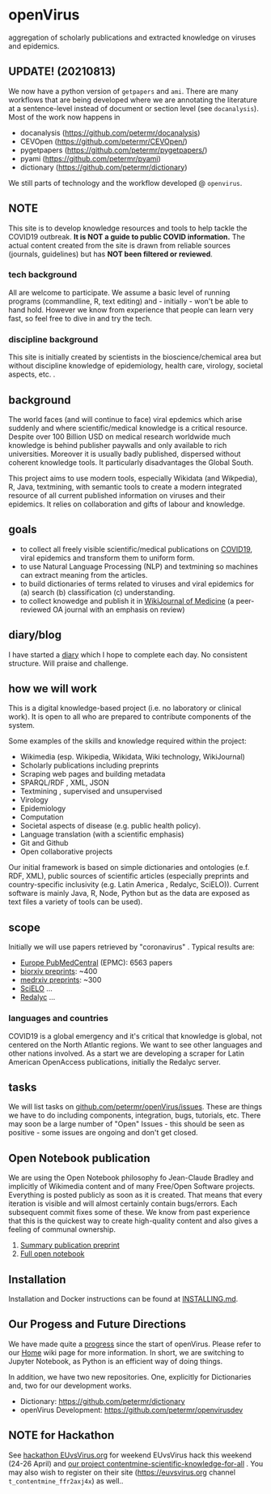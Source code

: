 # openVirus
aggregation of scholarly publications and extracted knowledge on viruses and epidemics.


## UPDATE! (20210813)
We now have a python version of `getpapers` and `ami`. There are many workflows that are being developed where we are annotating the literature at a sentence-level instead of document or section level (see `docanalysis`). 
Most of the work now happens in 
- docanalysis (https://github.com/petermr/docanalysis)
- CEVOpen (https://github.com/petermr/CEVOpen/)
- pygetpapers (https://github.com/petermr/pygetpapers/)
- pyami (https://github.com/petermr/pyami)
- dictionary (https://github.com/petermr/dictionary)  

We still parts of technology and the workflow developed @ `openvirus`. 
## NOTE
This site is to develop knowledge resources and tools to help tackle the COVID19 outbreak. **It is NOT a guide to public COVID information.** The actual content created from the site is drawn from reliable sources (journals, guidelines) but has **NOT been filtered or reviewed**.

### tech background 
All are welcome to participate. We assume a basic level of running programs (commandline, R, text editing) and - initially - won't be able to hand hold. However we know from experience that people can learn very fast, so feel free to dive in and try the tech.

### discipline background
This site is initially created by scientists in the bioscience/chemical area but without discipline knowledge of epidemiology, health care, virology, societal aspects, etc. . 

## background
The world faces (and will continue to face) viral epdemics which arise suddenly and where scientific/medical knowledge is a critical resource. Despite over 100 Billion USD on medical research worldwide much knowledge is behind publisher paywalls and only available to rich universities. Moreover it is usually badly published, dispersed without coherent knowledge tools. It particularly disadvantages the Global South.

This project aims to use modern tools, especially Wikidata (and Wikpedia), R, Java, textmining, with semantic tools to create a modern integrated resource of all current published information on viruses and their epidemics. It relies on collaboration and gifts of labour and knowledge.

## goals

* to collect all freely visible scientific/medical publications on [COVID19](https://www.wikidata.org/wiki/Q84263196), viral epidemics and transform them to uniform form.
* to use Natural Language Processing (NLP) and textmining so machines can extract meaning from the articles.
* to build dictionaries of terms related to viruses and viral epidemics for (a) search (b) classification (c) understanding.
* to collect knowedge and publish it in [WikiJournal of Medicine](www.wikijmed.org) (a peer-reviewed OA journal with an emphasis on review)

## diary/blog
I have started a [diary](./diary) which I hope to complete each day. No consistent structure. Will praise and challenge.


## how we will work

This is a digital knowledge-based project (i.e. no laboratory or clinical work). It is open to all who are prepared to contribute components of the system. 

Some examples of the skills and knowledge required within the project:
* Wikimedia (esp. Wikipedia, Wikidata, Wiki technology, WikiJournal)
* Scholarly publications including preprints
* Scraping web pages and building metadata
* SPARQL/RDF , XML, JSON
* Textmining , supervised and unsupervised
* Virology
* Epidemiology
* Computation
* Societal aspects of disease (e.g.  public health policy).
* Language translation (with a scientific emphasis)
* Git and Github
* Open collaborative projects

Our initial framework is based on simple dictionaries and ontologies (e.f. RDF, XML), public sources of scientific articles (especially preprints and country-specific inclusivity (e.g. Latin America , Redalyc, SciELO)). Current software is mainly Java, R, Node, Python but as the data are exposed as text files a variety of tools can be used).

## scope

Initially we will use papers retrieved by "coronavirus" . Typical results are:

* [Europe PubMedCentral](https://europepmc.org/) (EPMC): 6563 papers
* [biorxiv preprints](https://www.biorxiv.org/): ~400
* [medrxiv preprints](https://www.medrxiv.org/): ~300
* [SciELO](https://scielo.org/en/) ...
* [Redalyc](https://scielo.org/en/) ...

### languages and countries

COVID19 is a global emergency and it's critical that knowledge is global, not centered on the North Atlantic regions. We want to see other languages and other nations involved. As a start we are developing a scraper for Latin American OpenAccess publications, initially the Redalyc server.

## tasks

We will list tasks on [github.com/petermr/openVirus/issues](https://github.com/petermr/openVirus/issues). These are things we have to do including components, integration, bugs, tutorials, etc.
There may soon be a large number of "Open" Issues - this should be seen as positive - some issues are ongoing and don't get closed.

## Open Notebook publication

We are using the Open Notebook philosophy fo Jean-Claude Bradley and implicitly of Wikimedia content and of many Free/Open Software projects. Everything is posted publicly as soon as it is created. That means that every iteration is visible and will almost certainly contain bugs/errors. Each subsequent commit fixes some of these. We know from past experience that this is the quickest way to create high-quality content and also gives a feeling of communal ownership.
1. [Summary publication preprint](https://en.wikiversity.org/wiki/WikiJournal_Preprints/Aggregation_of_scholarly_publications_and_extracted_knowledge_on_COVID19_and_epidemics)
2. [Full open notebook](https://en.wikiversity.org/wiki/WikiJournal_Preprints/Aggregation_of_scholarly_publications_and_extracted_knowledge_on_COVID19_and_epidemics/Open_Notebook)

## Installation

Installation and Docker instructions can be found at [INSTALLING.md](https://github.com/petermr/openVirus/blob/master/INSTALLING.md).

## Our Progess and Future Directions
We have made quite a [progress](https://github.com/petermr/openVirus/wiki#our-progress-so-far) since the start of openVirus. Please refer to our [Home](https://github.com/petermr/openVirus/wiki#future-directions) wiki page for more information. In short, we are switching to Jupyter Notebook, as Python is an efficient way of doing things. 

In addition, we have two new repositories. One, explicitly for Dictionaries and, two for our development works. 
- Dictionary: https://github.com/petermr/dictionary
- openVirus Development: https://github.com/petermr/openvirusdev

## NOTE for Hackathon
See [hackathon EUvsVirus.org](EUvsVirus.MD) for weekend EUvsVirus hack this weekend (24-26 April) and [our project contentmine-scientific-knowledge-for-all](https://devpost.com/software/contentmine-scientific-knowledge-for-all) . You may also wish to register on their site (https://euvsvirus.org channel `t_contentmine_ffr2axj4x`) as well..
